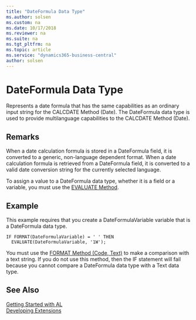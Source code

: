```yaml
---
title: "DateFormula Data Type"
ms.author: solsen
ms.custom: na
ms.date: 10/17/2018
ms.reviewer: na
ms.suite: na
ms.tgt_pltfrm: na
ms.topic: article
ms.service: "dynamics365-business-central"
author: solsen
---
```

[//]: # (START>DO_NOT_EDIT)
[//]: # (IMPORTANT:Do not edit any of the content between here and the END>DO_NOT_EDIT.)
[//]: # (Any modifications should be made in the .xml files in the ModernDev repo.)
# DateFormula Data Type
Represents a date formula that has the same capabilities as an ordinary input string for the CALCDATE Method (Date). The DateFormula data type is used to provide multilanguage capabilities to the CALCDATE Method (Date).



[//]: # (IMPORTANT: END>DO_NOT_EDIT)

## Remarks  
 When a date calculation formula is stored in a DateFormula field, it is converted to a generic, non-language dependent format. When a date calculation formula is retrieved from a DateFormula field, it is converted to a valid date conversion string for the currently selected language.  

 To assign a value to a DateFormula data type, whether it is a field or a variable, you must use the [EVALUATE Method](../../methods/devenv-evaluate-method.md).  
 
## Example  
 This example requires that you create a DateFormulaVariable variable that is a DateFormula data type.  

```  
IF FORMAT(DateFormulaVariable) = ' ' THEN  
  EVALUATE(DateFormulaVariable, '1W');  
```  

 You must use the [FORMAT Method (Code, Text)](../../methods/devenv-format-method-code-text.md) to make a comparison with a text string. If you do not use this method, then the IF statement will fail because you cannot compare a DateFormula data type with a Text data type.  

## See Also
[Getting Started with AL](../../devenv-get-started.md)  
[Developing Extensions](../../devenv-dev-overview.md)  